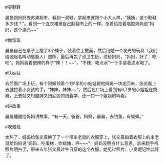 #买鞋鞋

晨晨跟妈妈去苏果超市，看到一双鞋，拿起来就跟个小大人样，“姨姨，这个鞋鞋多少钱？”。看到一个连衣裙跟自己翻翻书上的一样，指着给拉着唱腔妈妈说“妈妈，这个漂亮~~”

#做饭饭

晨晨自己在桌子上摆了3个榛子，装着往上撒面，然后用她一个发光的玩具（我们给他起名叫动感超人）照照，最后再包了点卫生纸，递给妈妈，“妈妈，好了，吃吧”。妈妈装着很辣的样子“辣！！~~”，“不辣，喝点水”一个手装着递水喝了。

#认妹妹

去后面广场上玩，有个阿姨领着个1岁半的小娃娃跟他妈妈一块走回来，张奕晨上去就拉着小女孩的手，“妹妹，妹妹~~”，然后在广场上看到有6,7岁的小姐姐在跳舞，上去就又甩胳膊又扭屁股的跟着学，还一口一个姐姐的叫着。

#讲故事

晨晨睡醒给妈妈讲故事，“有一天，爸爸，妈妈，晨晨，去钓鱼，有蝴蝶。”

#吹蜡烛

太热了，妈妈给张奕晨换了了一个带米老鼠的衣服穿上，张奕晨指着衣服上的米老鼠给妈妈说“妈妈，吃蛋糕，吹蜡烛，呼~~~”，妈妈没明白什么意思。后来翻手机照片明白了，原来去年张奕晨过生日穿的这个衣服，她见过照片。小臭妮记性忒好了。
